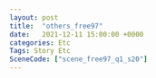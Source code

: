 ```yaml
---
layout: post
title:  "others_free97"
date:   2021-12-11 15:00:00 +0000
categories: Etc
Tags: Story Etc
SceneCode: ["scene_free97_q1_s20"]
---
```

